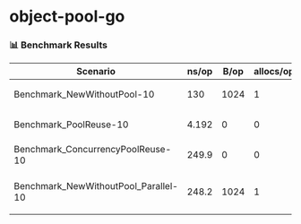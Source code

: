 # object-pool-go

### 📊 Benchmark Results

| Scenario                             | ns/op | B/op | allocs/op | Description                   |
|--------------------------------------|-------|------|-----------|-------------------------------|
| Benchmark_NewWithoutPool-10          | 130   | 1024 | 1         | 每次都分配新对象                      |
| Benchmark_PoolReuse-10               | 4.192 | 0    | 0         | 非并发池复用对象                      |
| Benchmark_ConcurrencyPoolReuse-10    | 249.9 | 0    | 0         | 并发池，线程安全复用                    |
| Benchmark_NewWithoutPool_Parallel-10 | 248.2 | 1024 | 1         | 并发创建对象（不使用池）                  |